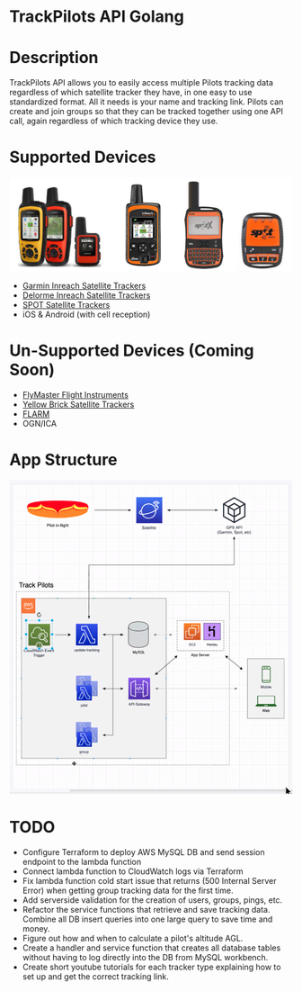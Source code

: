 # TrackPilots API Golang

# Description
TrackPilots API allows you to easily access multiple Pilots tracking data regardless of which satellite tracker they have, in one easy to use standardized format. All it needs is your name and tracking link. Pilots can create and join groups so that they can be tracked together using one API call, again regardless of which tracking device they use.

# Supported Devices
![Satellite Trackers](docs/trackers.jpeg)

  - [Garmin Inreach Satellite Trackers](https://explore.garmin.com/en-US/inreach/)
  - [Delorme Inreach Satellite Trackers](https://www.amazon.com/DeLorme-inReach-SE-Satellite-Tracker/dp/B00BX7TJ2O)
  - [SPOT Satellite Trackers](https://www.findmespot.com/en/)
  - iOS & Android (with cell reception) 

# Un-Supported Devices (Coming Soon)
 - [FlyMaster Flight Instruments](https://www.flymaster.net/)
 - [Yellow Brick Satellite Trackers](https://www.ybtracking.com/)
 - [FLARM](https://flarm.com/)
 - OGN/ICA

# App Structure
  ![App Structure](docs/appStructure.png)

# TODO
 - Configure Terraform to deploy AWS MySQL DB and send session endpoint to the lambda function
 - Connect lambda function to CloudWatch logs via Terraform
 - Fix lambda function cold start issue that returns (500 Internal Server Error) when getting group tracking data for the first time.
 - Add serverside validation for the creation of users, groups, pings, etc.
 - Refactor the service functions that retrieve and save tracking data. Combine all DB insert queries into one large query to save time and money.
 - Figure out how and when to calculate a pilot's altitude AGL.
 - Create a handler and service function that creates all database tables without having to log directly into the DB from MySQL workbench.
 - Create short youtube tutorials for each tracker type explaining how to set up and get the correct tracking link.
